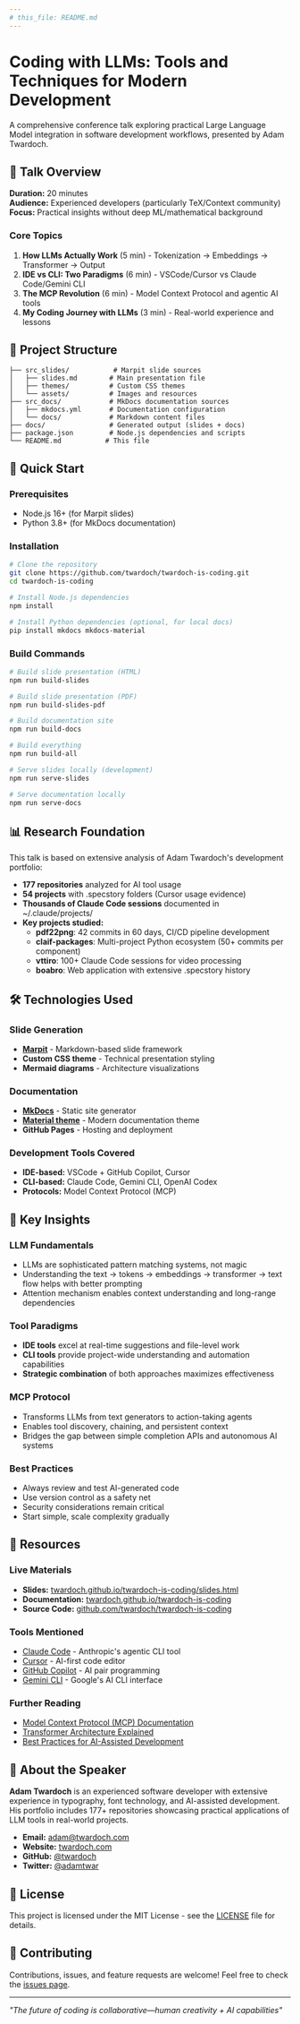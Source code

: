 ```yaml
---
# this_file: README.md
---
```


# Coding with LLMs: Tools and Techniques for Modern Development

A comprehensive conference talk exploring practical Large Language Model integration in software development workflows, presented by Adam Twardoch.

## 🎯 Talk Overview

**Duration:** 20 minutes  
**Audience:** Experienced developers (particularly TeX/Context community)  
**Focus:** Practical insights without deep ML/mathematical background

### Core Topics

1. **How LLMs Actually Work** (5 min) - Tokenization → Embeddings → Transformer → Output
2. **IDE vs CLI: Two Paradigms** (6 min) - VSCode/Cursor vs Claude Code/Gemini CLI
3. **The MCP Revolution** (6 min) - Model Context Protocol and agentic AI tools
4. **My Coding Journey with LLMs** (3 min) - Real-world experience and lessons

## 📁 Project Structure

```
├── src_slides/           # Marpit slide sources
│   ├── slides.md        # Main presentation file
│   ├── themes/          # Custom CSS themes
│   └── assets/          # Images and resources
├── src_docs/            # MkDocs documentation sources
│   ├── mkdocs.yml       # Documentation configuration
│   └── docs/            # Markdown content files
├── docs/                # Generated output (slides + docs)
├── package.json         # Node.js dependencies and scripts
└── README.md           # This file
```

## 🚀 Quick Start

### Prerequisites

- Node.js 16+ (for Marpit slides)
- Python 3.8+ (for MkDocs documentation)

### Installation

```bash
# Clone the repository
git clone https://github.com/twardoch/twardoch-is-coding.git
cd twardoch-is-coding

# Install Node.js dependencies
npm install

# Install Python dependencies (optional, for local docs)
pip install mkdocs mkdocs-material
```

### Build Commands

```bash
# Build slide presentation (HTML)
npm run build-slides

# Build slide presentation (PDF)
npm run build-slides-pdf

# Build documentation site
npm run build-docs

# Build everything
npm run build-all

# Serve slides locally (development)
npm run serve-slides

# Serve documentation locally
npm run serve-docs
```

## 📊 Research Foundation

This talk is based on extensive analysis of Adam Twardoch's development portfolio:

- **177 repositories** analyzed for AI tool usage
- **54 projects** with .specstory folders (Cursor usage evidence)
- **Thousands of Claude Code sessions** documented in ~/.claude/projects/
- **Key projects studied:**
  - **pdf22png**: 42 commits in 60 days, CI/CD pipeline development
  - **claif-packages**: Multi-project Python ecosystem (50+ commits per component)
  - **vttiro**: 100+ Claude Code sessions for video processing
  - **boabro**: Web application with extensive .specstory history

## 🛠️ Technologies Used

### Slide Generation
- **[Marpit](https://marpit.marp.app/)** - Markdown-based slide framework
- **Custom CSS theme** - Technical presentation styling
- **Mermaid diagrams** - Architecture visualizations

### Documentation
- **[MkDocs](https://www.mkdocs.org/)** - Static site generator
- **[Material theme](https://squidfunk.github.io/mkdocs-material/)** - Modern documentation theme
- **GitHub Pages** - Hosting and deployment

### Development Tools Covered
- **IDE-based:** VSCode + GitHub Copilot, Cursor
- **CLI-based:** Claude Code, Gemini CLI, OpenAI Codex
- **Protocols:** Model Context Protocol (MCP)

## 📖 Key Insights

### LLM Fundamentals
- LLMs are sophisticated pattern matching systems, not magic
- Understanding the text → tokens → embeddings → transformer → text flow helps with better prompting
- Attention mechanism enables context understanding and long-range dependencies

### Tool Paradigms
- **IDE tools** excel at real-time suggestions and file-level work
- **CLI tools** provide project-wide understanding and automation capabilities
- **Strategic combination** of both approaches maximizes effectiveness

### MCP Protocol
- Transforms LLMs from text generators to action-taking agents
- Enables tool discovery, chaining, and persistent context
- Bridges the gap between simple completion APIs and autonomous AI systems

### Best Practices
- Always review and test AI-generated code
- Use version control as a safety net
- Security considerations remain critical
- Start simple, scale complexity gradually

## 🔗 Resources

### Live Materials
- **Slides:** [twardoch.github.io/twardoch-is-coding/slides.html](https://twardoch.github.io/twardoch-is-coding/slides.html)
- **Documentation:** [twardoch.github.io/twardoch-is-coding](https://twardoch.github.io/twardoch-is-coding)
- **Source Code:** [github.com/twardoch/twardoch-is-coding](https://github.com/twardoch/twardoch-is-coding)

### Tools Mentioned
- [Claude Code](https://claude.ai/code) - Anthropic's agentic CLI tool
- [Cursor](https://cursor.sh/) - AI-first code editor
- [GitHub Copilot](https://github.com/features/copilot) - AI pair programming
- [Gemini CLI](https://github.com/GoogleAI/gemini-cli) - Google's AI CLI interface

### Further Reading
- [Model Context Protocol (MCP) Documentation](https://modelcontextprotocol.io/)
- [Transformer Architecture Explained](https://arxiv.org/abs/1706.03762)
- [Best Practices for AI-Assisted Development](https://github.com/microsoft/AI-For-Beginners)

## 👤 About the Speaker

**Adam Twardoch** is an experienced software developer with extensive experience in typography, font technology, and AI-assisted development. His portfolio includes 177+ repositories showcasing practical applications of LLM tools in real-world projects.

- **Email:** adam@twardoch.com
- **Website:** [twardoch.com](https://twardoch.com)
- **GitHub:** [@twardoch](https://github.com/twardoch)
- **Twitter:** [@adamtwar](https://twitter.com/adamtwar)

## 📝 License

This project is licensed under the MIT License - see the [LICENSE](LICENSE) file for details.

## 🤝 Contributing

Contributions, issues, and feature requests are welcome! Feel free to check the [issues page](https://github.com/twardoch/twardoch-is-coding/issues).

---

*"The future of coding is collaborative—human creativity + AI capabilities"*

